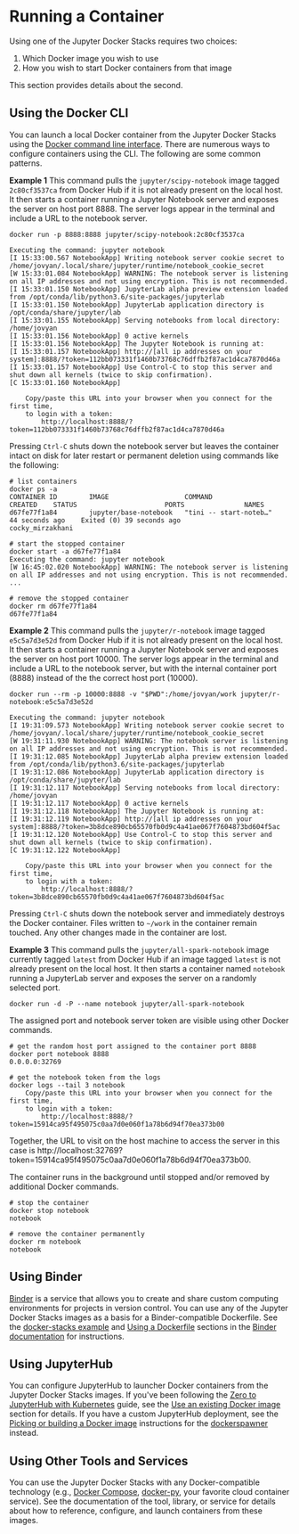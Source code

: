 # Running a Container

Using one of the Jupyter Docker Stacks requires two choices:

1. Which Docker image you wish to use
2. How you wish to start Docker containers from that image

This section provides details about the second.

## Using the Docker CLI

You can launch a local Docker container from the Jupyter Docker Stacks using the [Docker command line interface](https://docs.docker.com/engine/reference/commandline/cli/). There are numerous ways to configure containers using the CLI. The following are some common patterns.

**Example 1** This command pulls the `jupyter/scipy-notebook` image tagged `2c80cf3537ca` from Docker Hub if it is not already present on the local host. It then starts a container running a Jupyter Notebook server and exposes the server on host port 8888. The server logs appear in the terminal and include a URL to the notebook server.

```
docker run -p 8888:8888 jupyter/scipy-notebook:2c80cf3537ca

Executing the command: jupyter notebook
[I 15:33:00.567 NotebookApp] Writing notebook server cookie secret to /home/jovyan/.local/share/jupyter/runtime/notebook_cookie_secret
[W 15:33:01.084 NotebookApp] WARNING: The notebook server is listening on all IP addresses and not using encryption. This is not recommended.
[I 15:33:01.150 NotebookApp] JupyterLab alpha preview extension loaded from /opt/conda/lib/python3.6/site-packages/jupyterlab
[I 15:33:01.150 NotebookApp] JupyterLab application directory is /opt/conda/share/jupyter/lab
[I 15:33:01.155 NotebookApp] Serving notebooks from local directory: /home/jovyan
[I 15:33:01.156 NotebookApp] 0 active kernels
[I 15:33:01.156 NotebookApp] The Jupyter Notebook is running at:
[I 15:33:01.157 NotebookApp] http://[all ip addresses on your system]:8888/?token=112bb073331f1460b73768c76dffb2f87ac1d4ca7870d46a
[I 15:33:01.157 NotebookApp] Use Control-C to stop this server and shut down all kernels (twice to skip confirmation).
[C 15:33:01.160 NotebookApp]

    Copy/paste this URL into your browser when you connect for the first time,
    to login with a token:
        http://localhost:8888/?token=112bb073331f1460b73768c76dffb2f87ac1d4ca7870d46a
```

Pressing `Ctrl-C` shuts down the notebook server but leaves the container intact on disk for later restart or permanent deletion using commands like the following:

```
# list containers
docker ps -a
CONTAINER ID        IMAGE                   COMMAND                  CREATED    STATUS                      PORTS               NAMES
d67fe77f1a84        jupyter/base-notebook   "tini -- start-noteb…"   44 seconds ago    Exited (0) 39 seconds ago                       cocky_mirzakhani

# start the stopped container
docker start -a d67fe77f1a84
Executing the command: jupyter notebook
[W 16:45:02.020 NotebookApp] WARNING: The notebook server is listening on all IP addresses and not using encryption. This is not recommended.
...

# remove the stopped container
docker rm d67fe77f1a84
d67fe77f1a84
```

**Example 2** This command pulls the `jupyter/r-notebook` image tagged `e5c5a7d3e52d` from Docker Hub if it is not already present on the local host. It then starts a container running a Jupyter Notebook server and exposes the server on host port 10000. The server logs appear in the terminal and include a URL to the notebook server, but with the internal container port (8888) instead of the the correct host port (10000).

```
docker run --rm -p 10000:8888 -v "$PWD":/home/jovyan/work jupyter/r-notebook:e5c5a7d3e52d

Executing the command: jupyter notebook
[I 19:31:09.573 NotebookApp] Writing notebook server cookie secret to /home/jovyan/.local/share/jupyter/runtime/notebook_cookie_secret
[W 19:31:11.930 NotebookApp] WARNING: The notebook server is listening on all IP addresses and not using encryption. This is not recommended.
[I 19:31:12.085 NotebookApp] JupyterLab alpha preview extension loaded from /opt/conda/lib/python3.6/site-packages/jupyterlab
[I 19:31:12.086 NotebookApp] JupyterLab application directory is /opt/conda/share/jupyter/lab
[I 19:31:12.117 NotebookApp] Serving notebooks from local directory: /home/jovyan
[I 19:31:12.117 NotebookApp] 0 active kernels
[I 19:31:12.118 NotebookApp] The Jupyter Notebook is running at:
[I 19:31:12.119 NotebookApp] http://[all ip addresses on your system]:8888/?token=3b8dce890cb65570fb0d9c4a41ae067f7604873bd604f5ac
[I 19:31:12.120 NotebookApp] Use Control-C to stop this server and shut down all kernels (twice to skip confirmation).
[C 19:31:12.122 NotebookApp]

    Copy/paste this URL into your browser when you connect for the first time,
    to login with a token:
        http://localhost:8888/?token=3b8dce890cb65570fb0d9c4a41ae067f7604873bd604f5ac
```

Pressing `Ctrl-C` shuts down the notebook server and immediately destroys the Docker container. Files written to `~/work` in the container remain touched. Any other changes made in the container are lost.

**Example 3** This command pulls the `jupyter/all-spark-notebook` image currently tagged `latest` from Docker Hub if an image tagged `latest` is not already present on the local host. It then starts a container named `notebook` running a JupyterLab server and exposes the server on a randomly selected port. 

```
docker run -d -P --name notebook jupyter/all-spark-notebook
```

The assigned port and notebook server token are visible using other Docker commands.

```
# get the random host port assigned to the container port 8888
docker port notebook 8888
0.0.0.0:32769

# get the notebook token from the logs
docker logs --tail 3 notebook
    Copy/paste this URL into your browser when you connect for the first time,
    to login with a token:
        http://localhost:8888/?token=15914ca95f495075c0aa7d0e060f1a78b6d94f70ea373b00
```

Together, the URL to visit on the host machine to access the server in this case is http://localhost:32769?token=15914ca95f495075c0aa7d0e060f1a78b6d94f70ea373b00.

The container runs in the background until stopped and/or removed by additional Docker commands.

```
# stop the container
docker stop notebook
notebook

# remove the container permanently
docker rm notebook
notebook
```

## Using Binder

[Binder](https://mybinder.org/) is a service that allows you to create and share custom computing environments for projects in version control. You can use any of the Jupyter Docker Stacks images as a basis for a Binder-compatible Dockerfile. See the [docker-stacks example](https://mybinder.readthedocs.io/en/latest/sample_repos.html#using-a-docker-image-from-the-jupyter-docker-stacks-repository) and [Using a Dockerfile](https://mybinder.readthedocs.io/en/latest/dockerfile.html) sections in the [Binder documentation](https://mybinder.readthedocs.io/en/latest/index.html) for instructions.

## Using JupyterHub

You can configure JupyterHub to launcher Docker containers from the Jupyter Docker Stacks images. If you've been following the [Zero to JupyterHub with Kubernetes](http://zero-to-jupyterhub.readthedocs.io/en/latest/) guide, see the [Use an existing Docker image](http://zero-to-jupyterhub.readthedocs.io/en/latest/user-environment.html#use-an-existing-docker-image) section for details. If you have a custom JupyterHub deployment, see the [Picking or building a Docker image](https://github.com/jupyterhub/dockerspawner#picking-or-building-a-docker-image) instructions for the [dockerspawner](https://github.com/jupyterhub/dockerspawner) instead.

## Using Other Tools and Services

You can use the Jupyter Docker Stacks with any Docker-compatible technology (e.g., [Docker Compose](https://docs.docker.com/compose/), [docker-py](https://github.com/docker/docker-py), your favorite cloud container service). See the documentation of the tool, library, or service for details about how to reference, configure, and launch containers from these images.